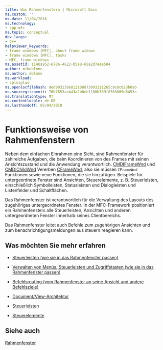 ```yaml
---
title: Was Rahmenfenstern | Microsoft Docs
ms.custom: ''
ms.date: 11/04/2016
ms.technology:
- cpp-mfc
ms.topic: conceptual
dev_langs:
- C++
helpviewer_keywords:
- frame windows [MFC], about frame widows
- frame windows [MFC], tasks
- MFC, frame windows
ms.assetid: 1148a952-6786-4622-b5a8-68a2d7eae584
author: mikeblome
ms.author: mblome
ms.workload:
- cplusplus
ms.openlocfilehash: 8ed903238a812188d73093211265c9c8c028b0ab
ms.sourcegitcommit: 76b7653ae443a2b8eb1186b789f8503609d6453e
ms.translationtype: MT
ms.contentlocale: de-DE
ms.lasthandoff: 05/04/2018
---
```

# <a name="what-frame-windows-do"></a>Funktionsweise von Rahmenfenstern
Neben dem einfachen Einrahmen eine Sicht, sind Rahmenfenster für zahlreiche Aufgaben, die beim Koordinieren von des Frames mit seinen Ansichtszustand und die Anwendung verantwortlich. [CMDIFrameWnd](../mfc/reference/cmdiframewnd-class.md) und [CMDIChildWnd](../mfc/reference/cmdichildwnd-class.md) Vererben [CFrameWnd](../mfc/reference/cframewnd-class.md), also sie müssen `CFrameWnd` Funktionen sowie neue Funktionen, die sie hinzufügen. Beispiele für untergeordnete Fenster sind Ansichten, Steuerelemente, z. B. Steuerleisten, einschließlich Symbolleisten, Statusleisten und Dialogleisten und Listenfelder und Schaltflächen.  
  
 Das Rahmenfenster ist verantwortlich für die Verwaltung des Layouts des zugehöriges untergeordnetes Fenster. In der MFC-Framework positioniert ein Rahmenfensters alle Steuerleisten, Ansichten und anderen untergeordneten Fenster innerhalb seines Clientbereichs.  
  
 Das Rahmenfenster leitet auch Befehle zum zugehörigen Ansichten und zum benachrichtigungsmeldungen aus steuern reagieren kann.  
  
## <a name="what-do-you-want-to-know-more-about"></a>Was möchten Sie mehr erfahren  
  
-   [Steuerleisten (wie sie in das Rahmenfenster passen)](../mfc/control-bars.md)  
  
-   [Verwalten von Menüs, Steuerleisten und Zugriffstasten (wie sie in das Rahmenfenster passen)](../mfc/managing-menus-control-bars-and-accelerators.md)  
  
-   [Befehlsrouting (vom Rahmenfenster an seine Ansicht und andere Befehlsziele)](../mfc/command-routing.md)  
  
-   [Document/View-Architektur](../mfc/document-view-architecture.md)  
  
-   [Steuerleisten](../mfc/control-bars.md)  
  
-   [Steuerelemente](../mfc/controls-mfc.md)  
  
## <a name="see-also"></a>Siehe auch  
 [Rahmenfenster](../mfc/frame-windows.md)

